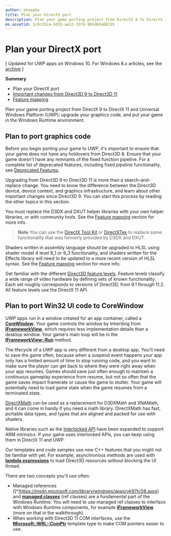 ```yaml
---
author: mtoepke
title: Plan your DirectX port
description: Plan your game porting project from DirectX 9 to DirectX 11 and Universal Windows Platform (UWP)-- upgrade your graphics code, and put your game in the Windows Runtime environment.
ms.assetid: 3c0c33ca-5d15-ae12-33f8-9b5d8da08155
---
```


# Plan your DirectX port


\[ Updated for UWP apps on Windows 10. For Windows 8.x articles, see the [archive](http://go.microsoft.com/fwlink/p/?linkid=619132) \]

**Summary**

-   Plan your DirectX port
-   [Important changes from Direct3D 9 to Direct3D 11](understand-direct3d-11-1-concepts.md)
-   [Feature mapping](feature-mapping.md)


Plan your game porting project from DirectX 9 to DirectX 11 and Universal Windows Platform (UWP): upgrade your graphics code, and put your game in the Windows Runtime environment.

## Plan to port graphics code


Before you begin porting your game to UWP, it's important to ensure that your game does not have any holdovers from Direct3D 8. Ensure that your game doesn't have any remnants of the fixed function pipeline. For a complete list of deprecated features, including fixed pipeline functionality, see [Deprecated Features](https://msdn.microsoft.com/library/windows/desktop/cc308047).

Upgrading from Direct3D 9 to Direct3D 11 is more than a search-and-replace change. You need to know the difference between the Direct3D device, device context, and graphics infrastructure, and learn about other important changes since Direct3D 9. You can start this process by reading the other topics in this section.

You must replace the D3DX and DXUT helper libraries with your own helper libraries, or with community tools. See the [Feature mapping](feature-mapping.md) section for more info.

> **Note**   You can use the [DirectX Tool Kit](http://go.microsoft.com/fwlink/p/?LinkID=248929) or [DirectXTex](http://go.microsoft.com/fwlink/p/?LinkID=248926) to replace some functionality that was formerly provided by D3DX and DXUT.

 

Shaders written in assembly language should be upgraded to HLSL using shader model 4 level 9\_1 or 9\_3 functionality, and shaders written for the Effects library will need to be updated to a more recent version of HLSL syntax. See the [Feature mapping](feature-mapping.md) section for more info.

Get familiar with the different [Direct3D feature levels](https://msdn.microsoft.com/library/windows/desktop/ff476876). Feature levels classify a wide range of video hardware by defining sets of known functionality. Each set roughly corresponds to versions of Direct3D, from 9.1 through 11.2. All feature levels use the DirectX 11 API.

## Plan to port Win32 UI code to CoreWindow


UWP apps run in a window created for an app container, called a [**CoreWindow**](https://msdn.microsoft.com/library/windows/apps/br208225). Your game controls the window by inheriting from [**IFrameworkView**](https://msdn.microsoft.com/library/windows/apps/hh700478), which requires less implementation details than a desktop window. Your game's main loop will be in the [**IFrameworkView::Run**](https://msdn.microsoft.com/library/windows/apps/hh700505) method.

The lifecycle of a UWP app is very different from a desktop app. You'll need to save the game often, because when a suspend event happens your app only has a limited amount of time to stop running code, and you want to make sure the player can get back to where they were right away when your app resumes. Games should save just often enough to maintain a continuous gameplay experience from resume, but not so often that the game saves impact framerate or cause the game to stutter. Your game will potentially need to load game state when the game resumes from a terminated state.

[DirectXMath](https://msdn.microsoft.com/library/windows/desktop/ee415571) can be used as a replacement for D3DXMath and XNAMath, and it can come in handy if you need a math library. DirectXMath has fast, portable data types, and types that are aligned and packed for use with shaders.

Native libraries such as the [Interlocked API](https://msdn.microsoft.com/library/windows/desktop/dd405529) have been expanded to support ARM intrinsics. If your game uses interlocked APIs, you can keep using them in DirectX 11 and UWP.

Our templates and code samples use new C++ features that you might not be familiar with yet. For example, asynchronous methods are used with [**lambda expressions**](https://msdn.microsoft.com/library/windows/apps/dd293608.aspx) to load Direct3D resources without blocking the UI thread.

There are two concepts you'll use often:

-   Managed references ([**^**]https://msdn.microsoft.com/library/windows/apps/yk97tc08.aspx) and [**managed classes**](https://msdn.microsoft.com/library/windows/apps/6w96b5h7.aspx) (ref classes) are a fundamental part of the Windows Runtime. You will need to use managed ref classes to interface with Windows Runtime components, for example [**IFrameworkView**](https://msdn.microsoft.com/library/windows/apps/hh700478) (more on that in the walkthrough).
-   When working with Direct3D 11 COM interfaces, use the [**Microsoft::WRL::ComPtr**](https://msdn.microsoft.com/library/windows/apps/br244983.aspx) template type to make COM pointers easier to use.

 

 






<!--HONumber=Jun16_HO2-->


